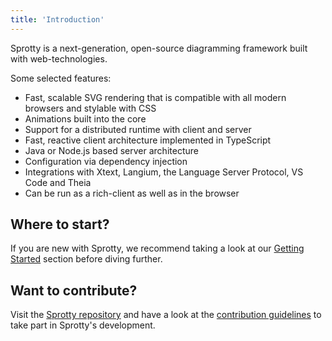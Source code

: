 ```yaml
---
title: 'Introduction'
---
```

Sprotty is a next-generation, open-source diagramming framework built with web-technologies.

Some selected features:

* Fast, scalable SVG rendering that is compatible with all modern browsers and stylable with CSS
* Animations built into the core
* Support for a distributed runtime with client and server
* Fast, reactive client architecture implemented in TypeScript
* Java or Node.js based server architecture
* Configuration via dependency injection
* Integrations with Xtext, Langium, the Language Server Protocol, VS Code and Theia
* Can be run as a rich-client as well as in the browser

## Where to start?

If you are new with Sprotty, we recommend taking a look at our [Getting Started](/docs/getting-started) section before diving further.

## Want to contribute?

Visit the [Sprotty repository](https://github.com/eclipse-sprotty/sprotty) and have a look at the [contribution guidelines](https://github.com/eclipse-sprotty/sprotty/blob/master/CONTRIBUTING.md) to take part in Sprotty's development.
